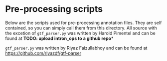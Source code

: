 # Pre-processing scripts

Below are the scripts used for pre-processing annotation files. They are self
contained, so you can simply call them from this directory. All source with the
excetion of `gtf_parser.py` was written by Harold Pimentel and can be found at
**TODO: upload intron\_ops to a github repo***

`gtf_parser.py` was written by Riyaz Faizullabhoy and can be found at
https://github.com/riyazdf/gtf-parser
